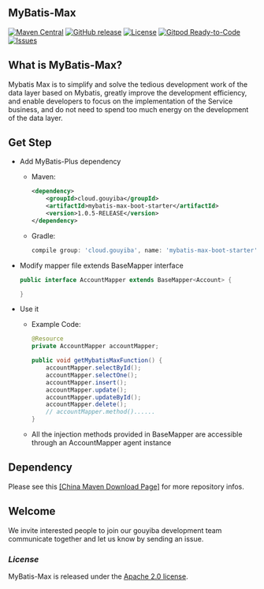 ## MyBatis-Max

[![Maven Central](https://img.shields.io/maven-central/v/cloud.gouyiba/mybatis-max?color=yellow)](https://search.maven.org/artifact/cloud.gouyiba/mybatis-max/)
[![GitHub release](https://img.shields.io/maven-central/v/cloud.gouyiba/mybatis-max?color=green&label=release)](https://github.com/gouyiba/mybatis-max/releases)
[![License](https://img.shields.io/badge/license-Apache%202-4EB1BA.svg)](https://www.apache.org/licenses/LICENSE-2.0.html)
[![Gitpod Ready-to-Code](https://img.shields.io/badge/Gitpod-Ready--to--Code-blue?logo=gitpod)](https://gitpod.io/#https://github.com/gouyiba/mybatis-max) 
[![Issues](https://img.shields.io/github/issues/gouyiba/mybatis-max)](https://github.com/gouyiba/mybatis-max/issues) 
## What is MyBatis-Max?
Mybatis Max is to simplify and solve the tedious development work of the data layer based on Mybatis, greatly improve the development efficiency, and enable developers to focus on the implementation of the Service business, and do not need to spend too much energy on the development of the data layer.

## Get Step
- Add MyBatis-Plus dependency
    - Maven:
        ```xml
        <dependency>
            <groupId>cloud.gouyiba</groupId>
            <artifactId>mybatis-max-boot-starter</artifactId>
            <version>1.0.5-RELEASE</version>
        </dependency>
        ```
    - Gradle:
        ``` groovy
        compile group: 'cloud.gouyiba', name: 'mybatis-max-boot-starter', version: '1.0.5-RELEASE'
        ```

-   Modify mapper file extends BaseMapper interface
    ```java
    public interface AccountMapper extends BaseMapper<Account> {

    }
    ```
-   Use it
    -   Example Code:
        ```java
        @Resource
        private AccountMapper accountMapper;
        
        public void getMybatisMaxFunction() {
            accountMapper.selectById();
            accountMapper.selectOne();
            accountMapper.insert();
            accountMapper.update();
            accountMapper.updateById();
            accountMapper.delete();
            // accountMapper.method()......
        }
        ```
    -   All the injection methods provided in BaseMapper are accessible through an AccountMapper agent instance

## Dependency
Please see this <a href='https://mvnrepository.com/artifact/cloud.gouyiba/mybatis-max-boot-starter'>[China Maven Download Page]</a> for more repository infos.

## Welcome
We invite interested people to join our gouyiba development team communicate together and let us know by sending an issue.

### *License*

MyBatis-Max is released under the [Apache 2.0 license](license.txt).